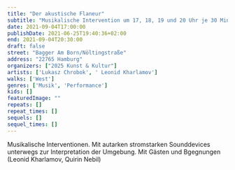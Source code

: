 ```yaml
---
title: "Der akustische Flaneur"
subtitle: "Musikalische Intervention um 17, 18, 19 und 20 Uhr je 30 Min."
date: 2021-09-04T17:00:00
publishDate: 2021-06-25T19:40:36+02:00
end: 2021-09-04T20:30:00
draft: false
street: "Bagger Am Born/Nöltingstraße"
address: "22765 Hamburg"
organizers: ["2025 Kunst & Kultur"]
artists: ['Lukasz Chrobok', ' Leonid Kharlamov']
walks: ['West']
genres: ['Musik', 'Performance']
kids: []
featuredImage: ""
repeats: []
repeat_times: []
sequels: []
sequel_times: []
---
```


Musikalische Interventionen. Mit autarken stromstarken Sounddevices unterwegs zur Interpretation der Umgebung. Mit Gästen und Bgegnungen (Leonid Kharlamov, Quirin Nebil)